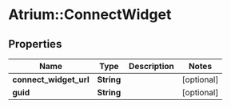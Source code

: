 # Atrium::ConnectWidget

## Properties
Name | Type | Description | Notes
------------ | ------------- | ------------- | -------------
**connect_widget_url** | **String** |  | [optional] 
**guid** | **String** |  | [optional] 


